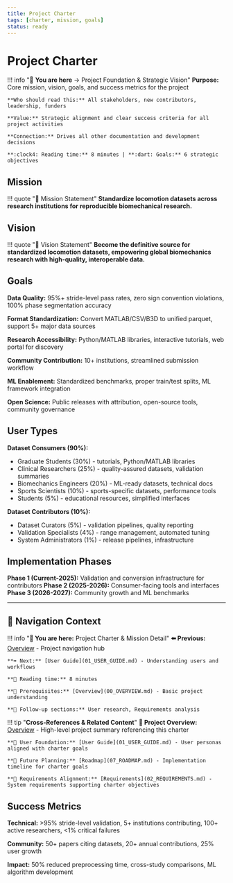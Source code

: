 ```yaml
---
title: Project Charter
tags: [charter, mission, goals]
status: ready
---
```


# Project Charter

!!! info ":dart: **You are here** → Project Foundation & Strategic Vision"
    **Purpose:** Core mission, vision, goals, and success metrics for the project
    
    **Who should read this:** All stakeholders, new contributors, leadership, funders
    
    **Value:** Strategic alignment and clear success criteria for all project activities
    
    **Connection:** Drives all other documentation and development decisions
    
    **:clock4: Reading time:** 8 minutes | **:dart: Goals:** 6 strategic objectives

## Mission

!!! quote ":dart: Mission Statement"
    **Standardize locomotion datasets across research institutions for reproducible biomechanical research.**

## Vision  

!!! quote ":telescope: Vision Statement"
    **Become the definitive source for standardized locomotion datasets, empowering global biomechanics research with high-quality, interoperable data.**

## Goals

**Data Quality:** 95%+ stride-level pass rates, zero sign convention violations, 100% phase segmentation accuracy

**Format Standardization:** Convert MATLAB/CSV/B3D to unified parquet, support 5+ major data sources

**Research Accessibility:** Python/MATLAB libraries, interactive tutorials, web portal for discovery

**Community Contribution:** 10+ institutions, streamlined submission workflow

**ML Enablement:** Standardized benchmarks, proper train/test splits, ML framework integration

**Open Science:** Public releases with attribution, open-source tools, community governance

## User Types

**Dataset Consumers (90%):**
- Graduate Students (30%) - tutorials, Python/MATLAB libraries  
- Clinical Researchers (25%) - quality-assured datasets, validation summaries
- Biomechanics Engineers (20%) - ML-ready datasets, technical docs
- Sports Scientists (10%) - sports-specific datasets, performance tools
- Students (5%) - educational resources, simplified interfaces

**Dataset Contributors (10%):**
- Dataset Curators (5%) - validation pipelines, quality reporting
- Validation Specialists (4%) - range management, automated tuning
- System Administrators (1%) - release pipelines, infrastructure

## Implementation Phases

**Phase 1 (Current-2025):** Validation and conversion infrastructure for contributors
**Phase 2 (2025-2026):** Consumer-facing tools and interfaces  
**Phase 3 (2026-2027):** Community growth and ML benchmarks

---

## 🧭 Navigation Context

!!! info "**📍 You are here:** Project Charter & Mission Detail"
    **⬅️ Previous:** [Overview](00_OVERVIEW.md) - Project navigation hub
    
    **➡️ Next:** [User Guide](01_USER_GUIDE.md) - Understanding users and workflows
    
    **📖 Reading time:** 8 minutes
    
    **🎯 Prerequisites:** [Overview](00_OVERVIEW.md) - Basic project understanding
    
    **🔄 Follow-up sections:** User research, Requirements analysis

!!! tip "**Cross-References & Related Content**"
    **🔗 Project Overview:** [Overview](00_OVERVIEW.md) - High-level project summary referencing this charter
    
    **🔗 User Foundation:** [User Guide](01_USER_GUIDE.md) - User personas aligned with charter goals
    
    **🔗 Future Planning:** [Roadmap](07_ROADMAP.md) - Implementation timeline for charter goals
    
    **🔗 Requirements Alignment:** [Requirements](02_REQUIREMENTS.md) - System requirements supporting charter objectives

## Success Metrics

**Technical:** >95% stride-level validation, 5+ institutions contributing, 100+ active researchers, <1% critical failures

**Community:** 50+ papers citing datasets, 20+ annual contributions, 25% user growth  

**Impact:** 50% reduced preprocessing time, cross-study comparisons, ML algorithm development